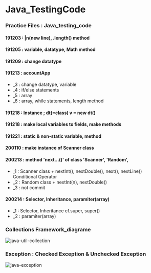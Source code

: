 # Java_TestingCode

<h3>Practice Files : Java_testing_code</h3>
  <h4>191203 : |n(new line), .length() method</h4>
  <h4>191205 : variable, datatype, Math method</h4>
  <h4>191209 : change datatype</h4>
  <p><h4>191213 : accountApp</h4>
  <ul>
    <li>_3 : change datatype, variable</li>
    <li>_4 : if/else statements</li>
    <li>_5 : array</li>
    <li>_6 : array, while statements, length method</li>
  </ul></p>
  <h4>191218 : Instance ; dt(=class) v = new dt()</h4>
  <h4>191218 : make local variables to fields, make methods</h4>
  <h4>191221 : static & non-static variable, method</h4>
  <h4>200110 : make instance of Scanner class</h4>
  <h4>200213 : method 'next...()' of class 'Scanner', 'Random', </h4>
  <ul>
    <li>_1 : Scanner class + nextInt(), nextDouble(), next(), nextLine()
              Conditional Operator</li>
    <li>_2 : Random class + nextInt(n), nextDouble()</li>
    <li>_3 : not commit</li>
  </ul>
  <h4>200214 : Selector, Inheritance, paramiter(array)</h4>
    <ul>
      <li>_1 : Selector, Inheritance cf.super, super()</li>
      <li>_2 : paramiter(array)</li>
    </ul>

<h3>Collections Framework_diagrame</h3>
<img alt = "java-util-collection" src = "https://user-images.githubusercontent.com/60289743/75834575-b270c500-5dff-11ea-91e5-3bd82de8fb20.gif">
<h3>Exception : Checked Exception & Unchecked Exception</h3>
<img alt = "java-exception" src = "https://user-images.githubusercontent.com/60289743/79839375-67cafc80-83ef-11ea-9c8f-721536865c39.png">
